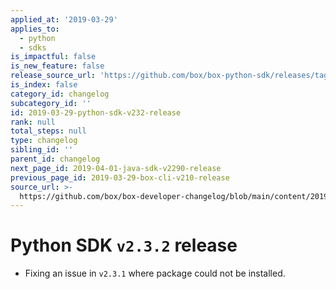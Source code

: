 ```yaml
---
applied_at: '2019-03-29'
applies_to:
  - python
  - sdks
is_impactful: false
is_new_feature: false
release_source_url: 'https://github.com/box/box-python-sdk/releases/tag/v2.3.2'
is_index: false
category_id: changelog
subcategory_id: ''
id: 2019-03-29-python-sdk-v232-release
rank: null
total_steps: null
type: changelog
sibling_id: ''
parent_id: changelog
next_page_id: 2019-04-01-java-sdk-v2290-release
previous_page_id: 2019-03-29-box-cli-v210-release
source_url: >-
  https://github.com/box/box-developer-changelog/blob/main/content/2019/03-29-python-sdk-v232-release.md
---
```

# Python SDK `v2.3.2` release

* Fixing an issue in `v2.3.1` where package could not be installed.
